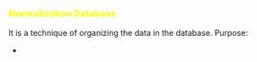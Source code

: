 <h3><span style="color:yellow">Normalization Database </span> </h3>

It is a technique of organizing the data in the database. 
Purpose:

- 
